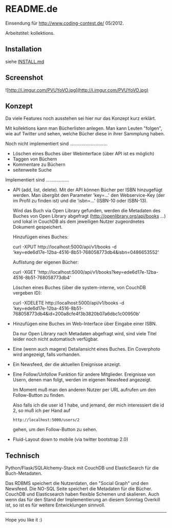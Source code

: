 README.de
=========

Einsendung für http://www.coding-contest.de/ 05/2012.

Arbeitstitel: kollektions.


Installation
------------

siehe [INSTALL.md](https://raw.github.com/miku/kollektions/master/INSTALL.md)

Screenshot
----------

![http://i.imgur.com/PVUYoVO.jpg](http://i.imgur.com/PVUYoVO.jpg)

Konzept
-------

Da viele Features noch ausstehen sei hier nur das Konzept kurz erklärt.

Mit kollektions kann man Bücherlisten anlegen. Man kann Leuten "folgen",
wie auf Twitter und sehen, welche Bücher diese in ihrer Sammplung haben.

Noch nicht implementiert sind
.............................

* Löschen eines Buches über Webinterface (über API ist es möglich)
* Taggen von Büchern
* Kommentare zu Büchern
* seitenweite Suche


Implementiert sind
..................


* API (add, list, delete). Mit der API können Bücher per ISBN hinzugefügt
  werden. Man übergibt den Parameter 'key=...' den Webservice-Key
  (der im Profil zu finden ist) und die 'isbn=...' (ISBN-10 oder ISBN-13).

  Wird das Buch via Open Library gefunden, werden die Metadaten des Buches
  von Open Library abgefragt (http://openlibrary.org/api/books ...) und
  lokal in CouchDB als dem jeweiligen Nutzer zugeordnetes Dokument
  gespeichert. 

  Hinzufügen eines Buches:

	curl -XPUT http://localhost:5000/api/v1/books -d \
		'key=ede6d17e-12ba-4516-8b51-768058773db4&isbn=0486653552'

  Auflistung der eigenen Bücher:

	curl -XGET 'http://localhost:5000/api/v1/books?key=ede6d17e-12ba-4516-8b51-768058773db4'

  Löschen eines Buches (über die system-interne, von CouchDB vergeben ID):

	curl -XDELETE http://localhost:5000/api/v1/books -d \
		'key=ede6d17e-12ba-4516-8b51-768058773db4&id=200a8cfe4f3b3820b07a6dbc1c00950b'  


* Hinzufügen eine Buches im Web-Interface über Eingabe einer ISBN.

  Da nur Open Library nach Metadaten abgefragt wird, sind viele Titel
  leider noch nicht automatisch verfügbar.  


* Eine (wenn auch magere) Detailansicht eines Buches. Ein Coverphoto wird
  angezeigt, falls vorhanden.


* Ein Newsfeed, der die aktuellen Ereignisse anzeigt.


* Eine Follow/Unfollow Funktion für andere Mitglieder.
  Ereignisse von Usern, denen man folgt, werden im eigenen Newsfeed angezeigt.

  Im Moment muß man den anderen Nutzer per URL aufrufen um den Follow-Button
  zu finden.

  Also falls ich die user id 1 habe, und jemand, der mich interessiert die id 2,
  so muß ich per Hand auf

  	  http://localhost:5000/users/2

  gehen, um den Follow-Button zu sehen.


* Fluid-Layout down to mobile (via twitter bootstrap 2.0)


Technisch
---------

Python/Flask/SQLAlchemy-Stack mit CouchDB und ElasticSearch für die Buch-Metadaten.

Das RDBMS speichert die Nutzerdaten, den "Social Graph" und den Newsfeed. 
Die NO-SQL Seite speichert die Metadaten für die Bücher. CouchDB und Elasticsearch
haben flexible Schemen und skalieren. Auch wenn das für den Stand der Implementierung
an diesem Sonntag Overkill ist, so ist es für weitere Entwicklungen sinnvoll.

----

Hope you like it :)
